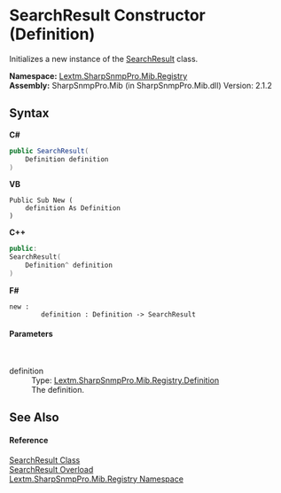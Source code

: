 # SearchResult Constructor (Definition)
 

Initializes a new instance of the <a href="T_Lextm_SharpSnmpPro_Mib_Registry_SearchResult">SearchResult</a> class.

**Namespace:**&nbsp;<a href="N_Lextm_SharpSnmpPro_Mib_Registry">Lextm.SharpSnmpPro.Mib.Registry</a><br />**Assembly:**&nbsp;SharpSnmpPro.Mib (in SharpSnmpPro.Mib.dll) Version: 2.1.2

## Syntax

**C#**<br />
``` C#
public SearchResult(
	Definition definition
)
```

**VB**<br />
``` VB
Public Sub New ( 
	definition As Definition
)
```

**C++**<br />
``` C++
public:
SearchResult(
	Definition^ definition
)
```

**F#**<br />
``` F#
new : 
        definition : Definition -> SearchResult
```


#### Parameters
&nbsp;<dl><dt>definition</dt><dd>Type: <a href="T_Lextm_SharpSnmpPro_Mib_Registry_Definition">Lextm.SharpSnmpPro.Mib.Registry.Definition</a><br />The definition.</dd></dl>

## See Also


#### Reference
<a href="T_Lextm_SharpSnmpPro_Mib_Registry_SearchResult">SearchResult Class</a><br /><a href="Overload_Lextm_SharpSnmpPro_Mib_Registry_SearchResult__ctor">SearchResult Overload</a><br /><a href="N_Lextm_SharpSnmpPro_Mib_Registry">Lextm.SharpSnmpPro.Mib.Registry Namespace</a><br />